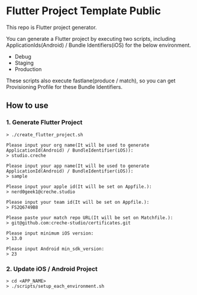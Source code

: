 # Flutter Project Template Public
This repo is Flutter project generator.

You can generate a Flutter project by executing two scripts, including ApplicationIds(Android) / Bundle Identifiers(iOS) for the below environment.

- Debug
- Staging
- Production

These scripts also execute fastlane(produce / match), so you can get Provisioning Profile for these Bundle Identifiers.

## How to use
### 1. Generate Flutter Project
```
> ./create_flutter_project.sh

Please input your org name(It will be used to generate ApplicationId(Android) / BundleIdentifier(iOS)):
> studio.creche

Please input your app name(It will be used to generate ApplicationId(Android) / BundleIdentifier(iOS)):
> sample

Please input your apple id(It will be set on Appfile.):
> nerd0geek1@creche.studio

Please input your team id(It will be set on Appfile.):
> FS2Q6749B8

Please paste your match repo URL(It will be set on Matchfile.):
> git@github.com:creche-studio/certificates.git

Please input minimum iOS version:
> 13.0

Please input Android min_sdk_version:
> 23
```

### 2. Update iOS / Android Project
```
> cd <APP_NAME>
> ./scripts/setup_each_environment.sh
```
